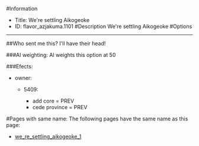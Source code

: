 #Information
 - Title: We're settling Aikogeoke
 - ID: flavor_azjakuma.1101
#Description
We're settling Aikogeoke
#Options

___
##Who sent me this? I'll have their head!

###AI weighting:
AI weights this option at 50


###Efects:<ul><li>owner:</li><ul><li>5409:</li><ul><li>add core = PREV</li><li>cede province = PREV</li></ul></ul></ul>


#Pages with same name:
The following pages have the same name as this page:
 - [we_re_settling_aikogeoke_1](we_re_settling_aikogeoke_1.md)
